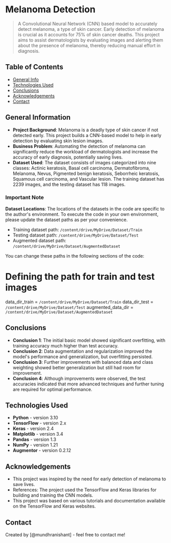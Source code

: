 
# Melanoma Detection
> A Convolutional Neural Network (CNN) based model to accurately detect melanoma, a type of skin cancer. Early detection of melanoma is crucial as it accounts for 75% of skin cancer deaths. This project aims to assist dermatologists by evaluating images and alerting them about the presence of melanoma, thereby reducing manual effort in diagnosis.

## Table of Contents
* [General Info](#general-information)
* [Technologies Used](#technologies-used)
* [Conclusions](#conclusions)
* [Acknowledgements](#acknowledgements)
* [Contact](#contact)

## General Information
- **Project Background**: Melanoma is a deadly type of skin cancer if not detected early. This project builds a CNN-based model to help in early detection by evaluating skin lesion images.
- **Business Problem**: Automating the detection of melanoma can significantly reduce the workload of dermatologists and increase the accuracy of early diagnosis, potentially saving lives.
- **Dataset Used**: The dataset consists of images categorized into nine classes: Actinic keratosis, Basal cell carcinoma, Dermatofibroma, Melanoma, Nevus, Pigmented benign keratosis, Seborrheic keratosis, Squamous cell carcinoma, and Vascular lesion. The training dataset has 2239 images, and the testing dataset has 118 images.

### **Important Note**
**Dataset Locations**: The locations of the datasets in the code are specific to the author's environment. To execute the code in your own environment, please update the dataset paths as per your convenience. 
- Training dataset path: `/content/drive/MyDrive/Dataset/Train`
- Testing dataset path: `/content/drive/MyDrive/Dataset/Test`
- Augmented dataset path: `/content/drive/MyDrive/Dataset/AugmentedDataset`

You can change these paths in the following sections of the code:

# Defining the path for train and test images
data_dir_train = `/content/drive/MyDrive/Dataset/Train`
data_dir_test = `/content/drive/MyDrive/Dataset/Test`
augmented_data_dir = `/content/drive/MyDrive/Dataset/AugmentedDataset`

## Conclusions
- **Conclusion 1**: The initial basic model showed significant overfitting, with training accuracy much higher than test accuracy.
- **Conclusion 2**: Data augmentation and regularization improved the model's performance and generalization, but overfitting persisted.
- **Conclusion 3**: Further improvements with balanced data and class weighting showed better generalization but still had room for improvement.
- **Conclusion 4**: Although improvements were observed, the test accuracies indicated that more advanced techniques and further tuning are required for optimal performance.

## Technologies Used
- **Python** - version 3.10
- **TensorFlow** - version 2.x
- **Keras** - version 2.4
- **Matplotlib** - version 3.4
- **Pandas** - version 1.3
- **NumPy** - version 1.21
- **Augmentor** - version 0.2.12

## Acknowledgements
- This project was inspired by the need for early detection of melanoma to save lives.
- References: The project used the TensorFlow and Keras libraries for building and training the CNN models.
- This project was based on various tutorials and documentation available on the TensorFlow and Keras websites.

## Contact
Created by [@mundhranishant] - feel free to contact me!
